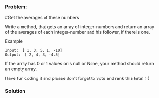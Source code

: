 ### Problem:
<p>#Get the averages of these numbers</p>
<p>Write a method, that gets an array of integer-numbers and return an array of the averages of each integer-number and his follower, if there is one.</p>
<p>Example:</p>
<pre><code>Input:  [ 1, 3, 5, 1, -10]
Output:  [ 2, 4, 3, -4.5]</code></pre><p>If the array has 0 or 1 values or is null or None, your method should return an empty array.</p>
<p>Have fun coding it and please don&apos;t forget to vote and rank this kata! :-)</p>

### Solution